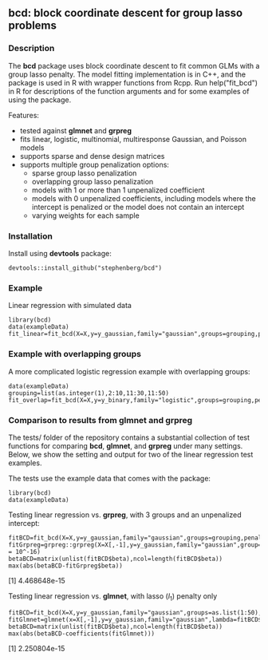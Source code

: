## bcd: block coordinate descent for group lasso problems

### Description

The **bcd** package uses block coordinate descent to fit common GLMs with a group lasso penalty. The model fitting implementation is in C++, and the package is used in R with wrapper functions from Rcpp. Run help("fit_bcd") in R for descriptions of the function arguments and for some examples of using the package.

Features:

* tested against **glmnet** and **grpreg**
* fits linear, logistic, multinomial, multiresponse Gaussian, and Poisson models
* supports sparse and dense design matrices
* supports multiple group penalization options:
  * sparse group lasso penalization
  * overlapping group lasso penalization
  * models with 1 or more than 1 unpenalized coefficient
  * models with 0 unpenalized coefficients, including models where the intercept is penalized or the model does not contain an intercept
  * varying weights for each sample
  
### Installation

Install using **devtools** package:

```
devtools::install_github("stephenberg/bcd")
```

### Example

Linear regression with simulated data

```
library(bcd)
data(exampleData)
fit_linear=fit_bcd(X=X,y=y_gaussian,family="gaussian",groups=grouping,penaltyFactor=penaltyFactor)
```

### Example with overlapping groups

A more complicated logistic regression example with overlapping groups:

```
data(exampleData)
grouping=list(as.integer(1),2:10,11:30,11:50)
fit_overlap=fit_bcd(X=X,y=y_binary,family="logistic",groups=grouping,penaltyFactor=penaltyFactor)
```

### Comparison to results from glmnet and grpreg

The tests/ folder of the repository contains a substantial collection of test functions for comparing **bcd**, **glmnet**, and **grpreg** under many settings. Below, we show the setting and output for two of the linear regression test examples.

The tests use the example data that comes with the package:

```
library(bcd)
data(exampleData)
```

Testing linear regression vs. **grpreg**, with 3 groups and an unpenalized intercept:

```
fitBCD=fit_bcd(X=X,y=y_gaussian,family="gaussian",groups=grouping,penaltyFactor=penaltyFactor)
fitGrpreg=grpreg::grpreg(X=X[,-1],y=y_gaussian,family="gaussian",group=c(rep(1,9),rep(2,20),rep(3,20)),eps = 10^-16)
betaBCD=matrix(unlist(fitBCD$beta),ncol=length(fitBCD$beta))
max(abs(betaBCD-fitGrpreg$beta))
```
[1] 4.468648e-15

Testing linear regression vs. **glmnet**, with lasso (*l*<sub>1</sub>) penalty only

```
fitBCD=fit_bcd(X=X,y=y_gaussian,family="gaussian",groups=as.list(1:50),penaltyFactor=c(0,rep(1,49)),tol=10^-12)
fitGlmnet=glmnet(x=X[,-1],y=y_gaussian,family="gaussian",lambda=fitBCD$lambda*sqrt(n),thresh=10^-30)
betaBCD=matrix(unlist(fitBCD$beta),ncol=length(fitBCD$beta))
max(abs(betaBCD-coefficients(fitGlmnet)))
```
[1] 2.250804e-15
